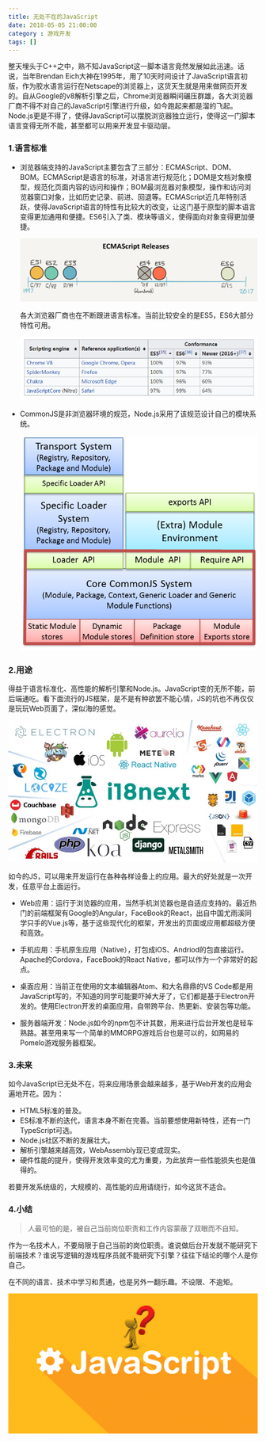 ```yaml
---
title: 无处不在的JavaScript
date: 2018-05-05 21:00:00
category : 游戏开发
tags: []
---
```


整天埋头于C++之中，熟不知JavaScript这一脚本语言竟然发展如此迅速。话说，当年Brendan Eich大神在1995年，用了10天时间设计了JavaScript语言初版，作为胶水语言运行在Netscape的浏览器上，这货天生就是用来做网页开发的。自从Google的v8解析引擎之后，Chrome浏览器瞬间碾压群雄，各大浏览器厂商不得不对自己的JavaScript引擎进行升级，如今跑起来都是溜的飞起。Node.js更是不得了，使得JavaScript可以摆脱浏览器独立运行，使得这一门脚本语言变得无所不能，甚至都可以用来开发显卡驱动层。

<!--more-->

### 1.语言标准

- 浏览器端支持的JavaScript主要包含了三部分：ECMAScript、DOM、BOM。ECMAScript是语言的标准，对语言进行规范化；DOM是文档对象模型，规范化页面内容的访问和操作；BOM最浏览器对象模型，操作和访问浏览器窗口对象，比如历史记录、前进、回退等。ECMAScript近几年特别活跃，使得JavaScript语言的特性有比较大的改变，让这门基于原型的脚本语言变得更加通用和便捷。ES6引入了类、模块等语义，使得面向对象变得更加便捷。

  ![JavaScript标准化](../images/js-timeline2.png)

  各大浏览器厂商也在不断跟进语言标准。当前比较安全的是ES5，ES6大部分特性可用。

  ![JavaScript](../images/js-browsers.png)

- CommonJS是非浏览器环境的规范，Node.js采用了该规范设计自己的模块系统。

  ![CommonJS](../images/js-common-js.png)

### 2.用途

得益于语言标准化、高性能的解析引擎和Node.js。JavaScript变的无所不能，前后端通吃。看下面流行的JS框架，是不是有种欲罢不能心情，JS的坑也不再仅仅是玩玩Web页面了，深似海的感觉。

  ![JavaScript](../images/js-frameworks.jpg)

如今的JS，可以用来开发运行在各种各样设备上的应用。最大的好处就是一次开发，任意平台上面运行。

- Web应用：运行于浏览器的应用，当然手机浏览器也是自适应支持的。最近热门的前端框架有Google的Angular，FaceBook的React，出自中国尤雨溪同学只手的Vue.js等，基于这些现代化的框架，开发出的页面或应用都超级方便和高效。

- 手机应用：手机原生应用（Native），打包成iOS、Andriod的包直接运行。Apache的Cordova，FaceBook的React Native，都可以作为一个非常好的起点。

- 桌面应用：当前正在使用的文本编辑器Atom、和大名鼎鼎的VS Code都是用JavaScript写的，不知道的同学可能要吓掉大牙了，它们都是基于Electron开发的。使用Electron开发的桌面应用，自带跨平台、热更新、安装包等功能。

- 服务器端开发：Node.js如今的npm包不计其数，用来进行后台开发也是轻车熟路。甚至用来写一个简单的MMORPG游戏后台也是可以的，如网易的Pomelo游戏服务器框架。

### 3.未来

如今JavaScript已无处不在，将来应用场景会越来越多，基于Web开发的应用会遍地开花。因为：

- HTML5标准的普及。
- ES标准不断的迭代，语言本身不断在完善。当前要想使用新特性，还有一门TypeScript可选。
- Node.js社区不断的发展壮大。
- 解析引擎越来越高效，WebAssembly现已变成现实。
- 硬件性能的提升，使得开发效率变的尤为重要，为此放弃一些性能损失也是值得的。

若要开发系统级的，大规模的、高性能的应用请绕行，如今这货不适合。

### 4.小结

> 人最可怕的是，被自己当前岗位职责和工作内容蒙蔽了双眼而不自知。

作为一名技术人，不要局限于自己当前的岗位职责。谁说做后台开发就不能研究下前端技术？谁说写逻辑的游戏程序员就不能研究下引擎？往往下结论的哪个人是你自己。

在不同的语言、技术中学习和贯通，也是另外一翻乐趣。不设限、不逾矩。


![JavaScript](../images/js-tobe.png)
